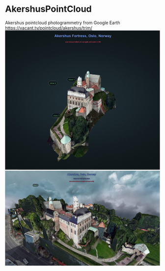 # AkershusPointCloud
Akershus pointcloud photogrammetry from Google Earth https://vacant.tv/pointcloud/akershus/trim/
![](AkershsPC1.jpg)
![](AkershsPC2.jpg)
